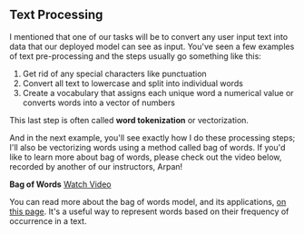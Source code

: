 Text Processing
---

I mentioned that one of our tasks will be to convert any user input text into data that our deployed model can see as input. You've seen a few examples of text pre-processing and the steps usually go something like this:

1. Get rid of any special characters like punctuation
2. Convert all text to lowercase and split into individual words
3. Create a vocabulary that assigns each unique word a numerical value or converts words into a vector of numbers

This last step is often called **word tokenization** or vectorization.

And in the next example, you'll see exactly how I do these processing steps; I'll also be vectorizing words using a method called bag of words. If you'd like to learn more about bag of words, please check out the video below, recorded by another of our instructors, Arpan!

**Bag of Words**
[Watch Video](https://www.youtube.com/watch?v=A7M1z8yLl0w)

You can read more about the bag of words model, and its applications, [on this page](https://en.wikipedia.org/wiki/Bag-of-words_model). It's a useful way to represent words based on their frequency of occurrence in a text.
